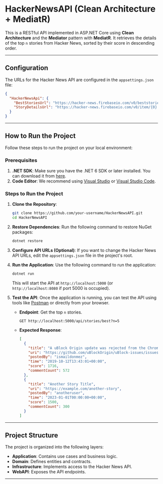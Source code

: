 # HackerNewsAPI (Clean Architecture + MediatR)

This is a RESTful API implemented in ASP.NET Core using **Clean Architecture** and the **Mediator** pattern with **MediatR**. It retrieves the details of the top `n` stories from Hacker News, sorted by their score in descending order.

---

## Configuration

The URLs for the Hacker News API are configured in the `appsettings.json` file:

```json
{
  "HackerNewsApi": {
    "BestStoriesUrl": "https://hacker-news.firebaseio.com/v0/beststories.json",
    "StoryDetailsUrl": "https://hacker-news.firebaseio.com/v0/item/{0}.json"
  }
}
```

---

## How to Run the Project

Follow these steps to run the project on your local environment:

### Prerequisites

1. **.NET SDK**: Make sure you have the .NET 6 SDK or later installed. You can download it from [here](https://dotnet.microsoft.com/download).
2. **Code Editor**: We recommend using [Visual Studio](https://visualstudio.microsoft.com/) or [Visual Studio Code](https://code.visualstudio.com/).

### Steps to Run the Project

1. **Clone the Repository**:
   ```bash
   git clone https://github.com/your-username/HackerNewsAPI.git
   cd HackerNewsAPI
   ```

2. **Restore Dependencies**:
   Run the following command to restore NuGet packages:
   ```bash
   dotnet restore
   ```

3. **Configure API URLs (Optional)**:
   If you want to change the Hacker News API URLs, edit the `appsettings.json` file in the project's root.

4. **Run the Application**:
   Use the following command to run the application:
   ```bash
   dotnet run
   ```

   This will start the API at `http://localhost:5000` (or `http://localhost:8080` if port 5000 is occupied).

5. **Test the API**:
   Once the application is running, you can test the API using tools like [Postman](https://www.postman.com/) or directly from your browser.

   - **Endpoint**: Get the top `n` stories.
     ```
     GET http://localhost:5000/api/stories/best?n=5
     ```

   - **Expected Response**:
     ```json
     [
       {
         "title": "A uBlock Origin update was rejected from the Chrome Web Store",
         "uri": "https://github.com/uBlockOrigin/uBlock-issues/issues/745",
         "postedBy": "ismaildonmez",
         "time": "2019-10-12T13:43:01+00:00",
         "score": 1716,
         "commentCount": 572
       },
       {
         "title": "Another Story Title",
         "uri": "https://example.com/another-story",
         "postedBy": "anotheruser",
         "time": "2023-01-01T00:00:00+00:00",
         "score": 1500,
         "commentCount": 300
       }
     ]
     ```

---

## Project Structure

The project is organized into the following layers:

- **Application**: Contains use cases and business logic.
- **Domain**: Defines entities and contracts.
- **Infrastructure**: Implements access to the Hacker News API.
- **WebAPI**: Exposes the API endpoints.

---
